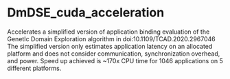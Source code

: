 # DmDSE_cuda_acceleration

Accelerates a simplified version of application binding evaluation of the GenetIc Domain Exploration algorithm in doi:10.1109/TCAD.2020.2967046
The simplified version only estimates application latency on an allocated platform and does not consider communication, synchronization overhead, and power.
Speed up achieved is ~170x CPU time for 1046 applications on 5 different platforms. 
